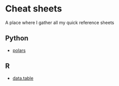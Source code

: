 # Cheat sheets
A place where I gather all my quick reference sheets

## Python
* [polars](python/polars.md)

## R
* [data.table](R/data.table.md)
